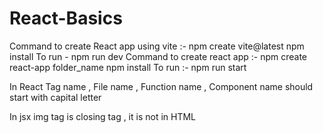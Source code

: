 # React-Basics
Command to create React app using vite :- npm create vite@latest
<break/>
npm install
<break/>
To run - npm run dev
<break/>
Command to create react app :- npm create react-app folder_name
<break/>
npm install
<break/>
To run :- npm run start

In React Tag name , File name , Function name , Component name should start with capital letter

In jsx img tag is closing tag , it is not in HTML